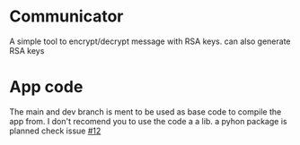 # Communicator
A simple tool to encrypt/decrypt message with RSA keys. can also generate RSA keys
# App code
The main and dev branch is ment to be used as base code to compile the app from. I don't recomend you to use the code a a lib. a pyhon package is planned check issue [#12](https://github.com/Overcop/Communicator/issues/12)
